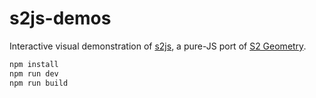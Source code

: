 # s2js-demos

Interactive visual demonstration of [s2js](https://github.com/missinglink/s2js), a pure-JS port of [S2 Geometry](https://s2geometry.org).

```sh
npm install
npm run dev
npm run build
```
